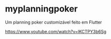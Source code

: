 # myplanningpoker

Um planning poker customizável feito em Flutter

https://www.youtube.com/watch?v=lKCTPY3b6Sg

